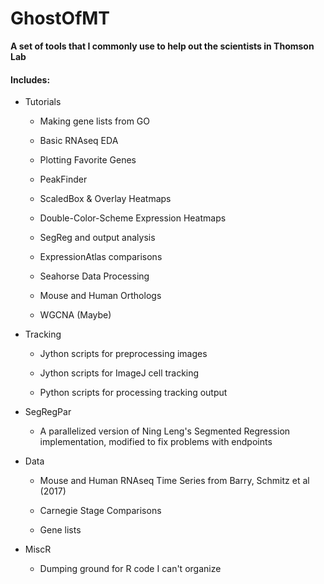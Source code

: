 # GhostOfMT
**A set of tools that I commonly use to help out the scientists in Thomson Lab**

#### Includes:

* Tutorials

    * Making gene lists from GO
  
    * Basic RNAseq EDA
    
    * Plotting Favorite Genes

    * PeakFinder

    * ScaledBox & Overlay Heatmaps

    * Double-Color-Scheme Expression Heatmaps
    
    * SegReg and output analysis
    
    * ExpressionAtlas comparisons
    
    * Seahorse Data Processing
    
    * Mouse and Human Orthologs
    
    * WGCNA (Maybe) 


* Tracking

    * Jython scripts for preprocessing images
    
    * Jython scripts for ImageJ cell tracking
    
    * Python scripts for processing tracking output
    
* SegRegPar

    * A parallelized version of Ning Leng's Segmented Regression implementation, modified to fix problems with endpoints
    
* Data

    * Mouse and Human RNAseq Time Series from Barry, Schmitz et al (2017)
    
    * Carnegie Stage Comparisons
    
    * Gene lists
    
* MiscR

    * Dumping ground for R code I can't organize

